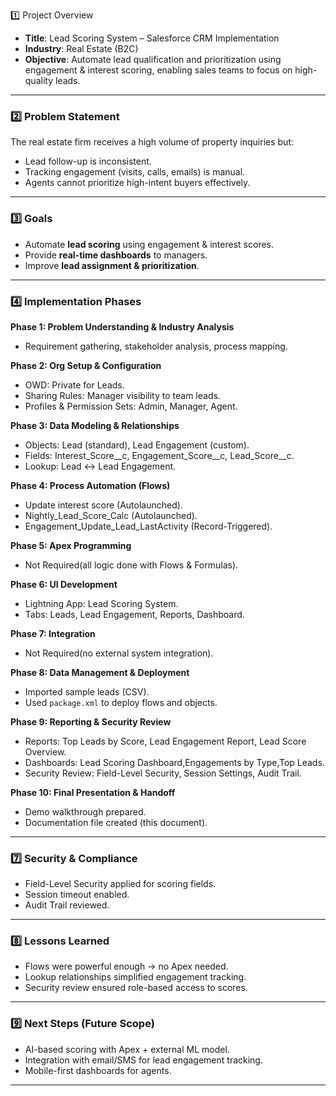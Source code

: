 1️⃣ Project Overview

* **Title**: Lead Scoring System – Salesforce CRM Implementation
* **Industry**: Real Estate (B2C)
* **Objective**: Automate lead qualification and prioritization using engagement & interest scoring, enabling sales teams to focus on high-quality leads.

---

### 2️⃣ Problem Statement

The real estate firm receives a high volume of property inquiries but:

* Lead follow-up is inconsistent.
* Tracking engagement (visits, calls, emails) is manual.
* Agents cannot prioritize high-intent buyers effectively.

---

### 3️⃣ Goals

* Automate **lead scoring** using engagement & interest scores.
* Provide **real-time dashboards** to managers.
* Improve **lead assignment & prioritization**.

---

### 4️⃣ Implementation Phases

**Phase 1: Problem Understanding & Industry Analysis**

* Requirement gathering, stakeholder analysis, process mapping.

**Phase 2: Org Setup & Configuration**

* OWD: Private for Leads.
* Sharing Rules: Manager visibility to team leads.
* Profiles & Permission Sets: Admin, Manager, Agent.

**Phase 3: Data Modeling & Relationships**

* Objects: Lead (standard), Lead Engagement (custom).
* Fields: Interest\_Score\_\_c, Engagement\_Score\_\_c, Lead\_Score\_\_c.
* Lookup: Lead ↔ Lead Engagement.

**Phase 4: Process Automation (Flows)**

* Update interest score (Autolaunched).
* Nightly_Lead_Score_Calc (Autolaunched).
* Engagement_Update_Lead_LastActivity (Record-Triggered).

**Phase 5: Apex Programming**

* Not Required(all logic done with Flows & Formulas).

**Phase 6: UI Development**

* Lightning App: Lead Scoring System.
* Tabs: Leads, Lead Engagement, Reports, Dashboard.

**Phase 7: Integration**

* Not Required(no external system integration).

**Phase 8: Data Management & Deployment**

* Imported sample leads (CSV).
* Used `package.xml` to deploy flows and objects.

**Phase 9: Reporting & Security Review**

* Reports: Top Leads by Score, Lead Engagement Report, Lead Score Overview.
* Dashboards: Lead Scoring Dashboard,Engagements by Type,Top Leads.
* Security Review: Field-Level Security, Session Settings, Audit Trail.

**Phase 10: Final Presentation & Handoff**

* Demo walkthrough prepared.
* Documentation file created (this document).

---


### 7️⃣ Security & Compliance

* Field-Level Security applied for scoring fields.
* Session timeout enabled.
* Audit Trail reviewed.

---

### 8️⃣ Lessons Learned

* Flows were powerful enough → no Apex needed.
* Lookup relationships simplified engagement tracking.
* Security review ensured role-based access to scores.

---

### 9️⃣ Next Steps (Future Scope)

* AI-based scoring with Apex + external ML model.
* Integration with email/SMS for lead engagement tracking.
* Mobile-first dashboards for agents.

---

